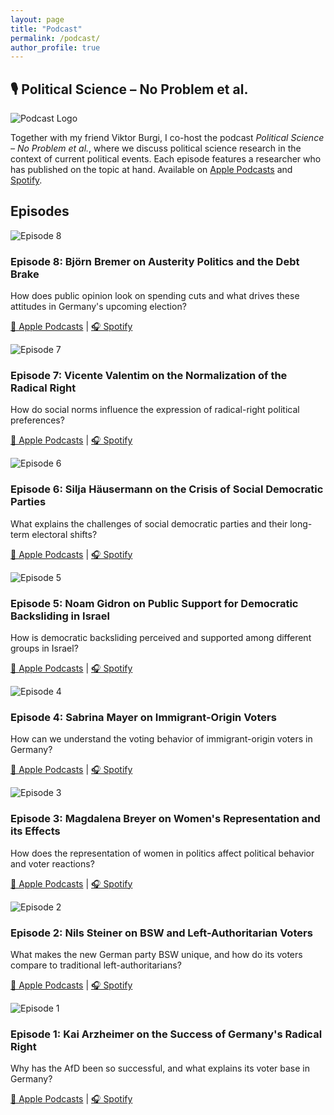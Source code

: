```yaml
---
layout: page
title: "Podcast"
permalink: /podcast/
author_profile: true
---
```


<h2 class="blog-section-title">🎙️ Political Science – No Problem et al.</h2>

<div class="podcast-header">
  <img src="/images/podcastlogo.png" alt="Podcast Logo" class="podcast-logo">
  <p>
    Together with my friend Viktor Burgi, I co-host the podcast <i>Political Science – No Problem et al.</i>, where we discuss political science research in the context of current political events. Each episode features a researcher who has published on the topic at hand.
    Available on 
    <a href="https://podcasts.apple.com/de/podcast/political-science-no-problem-et-al/id1446578631" target="_blank">Apple Podcasts</a> 
    and 
    <a href="https://open.spotify.com/show/2gzMJ0JDVFMPbOLCTShgXc" target="_blank">Spotify</a>.
  </p>
</div>

<h2 class="blog-section-title">Episodes</h2>

<div class="blog-container">

  <div class="blog-card">
    <img src="/images/folge8.webp" alt="Episode 8" class="blog-card-img">
    <h3>Episode 8: Björn Bremer on Austerity Politics and the Debt Brake</h3>
    <p>How does public opinion look on spending cuts and what drives these attitudes in Germany's upcoming election?</p>
    <p>
      <a href="https://podcasts.apple.com/de/podcast/political-science-no-problem-et-al/id1446578631" target="_blank">🍎 Apple Podcasts</a> | 
      <a href="https://open.spotify.com/show/2gzMJ0JDVFMPbOLCTShgXc" target="_blank">🎧 Spotify</a>
    </p>
  </div>

  <div class="blog-card">
    <img src="/images/folge7.webp" alt="Episode 7" class="blog-card-img">
    <h3>Episode 7: Vicente Valentim on the Normalization of the Radical Right</h3>
    <p>How do social norms influence the expression of radical-right political preferences?</p>
    <p>
      <a href="https://podcasts.apple.com/de/podcast/political-science-no-problem-et-al/id1446578631" target="_blank">🍎 Apple Podcasts</a> | 
      <a href="https://open.spotify.com/show/2gzMJ0JDVFMPbOLCTShgXc" target="_blank">🎧 Spotify</a>
    </p>
  </div>

  <div class="blog-card">
    <img src="/images/folge6.webp" alt="Episode 6" class="blog-card-img">
    <h3>Episode 6: Silja Häusermann on the Crisis of Social Democratic Parties</h3>
    <p>What explains the challenges of social democratic parties and their long-term electoral shifts?</p>
    <p>
      <a href="https://podcasts.apple.com/de/podcast/political-science-no-problem-et-al/id1446578631" target="_blank">🍎 Apple Podcasts</a> | 
      <a href="https://open.spotify.com/show/2gzMJ0JDVFMPbOLCTShgXc" target="_blank">🎧 Spotify</a>
    </p>
  </div>

  <div class="blog-card">
    <img src="/images/folge5.webp" alt="Episode 5" class="blog-card-img">
    <h3>Episode 5: Noam Gidron on Public Support for Democratic Backsliding in Israel</h3>
    <p>How is democratic backsliding perceived and supported among different groups in Israel?</p>
    <p>
      <a href="https://podcasts.apple.com/de/podcast/political-science-no-problem-et-al/id1446578631" target="_blank">🍎 Apple Podcasts</a> | 
      <a href="https://open.spotify.com/show/2gzMJ0JDVFMPbOLCTShgXc" target="_blank">🎧 Spotify</a>
    </p>
  </div>

  <div class="blog-card">
    <img src="/images/folge4.webp" alt="Episode 4" class="blog-card-img">
    <h3>Episode 4: Sabrina Mayer on Immigrant-Origin Voters</h3>
    <p>How can we understand the voting behavior of immigrant-origin voters in Germany?</p>
    <p>
      <a href="https://podcasts.apple.com/de/podcast/political-science-no-problem-et-al/id1446578631" target="_blank">🍎 Apple Podcasts</a> | 
      <a href="https://open.spotify.com/show/2gzMJ0JDVFMPbOLCTShgXc" target="_blank">🎧 Spotify</a>
    </p>
  </div>

  <div class="blog-card">
    <img src="/images/folge3.webp" alt="Episode 3" class="blog-card-img">
    <h3>Episode 3: Magdalena Breyer on Women's Representation and its Effects</h3>
    <p>How does the representation of women in politics affect political behavior and voter reactions?</p>
    <p>
      <a href="https://podcasts.apple.com/de/podcast/political-science-no-problem-et-al/id1446578631" target="_blank">🍎 Apple Podcasts</a> | 
      <a href="https://open.spotify.com/show/2gzMJ0JDVFMPbOLCTShgXc" target="_blank">🎧 Spotify</a>
    </p>
  </div>

  <div class="blog-card">
    <img src="/images/folge2.webp" alt="Episode 2" class="blog-card-img">
    <h3>Episode 2: Nils Steiner on BSW and Left-Authoritarian Voters</h3>
    <p>What makes the new German party BSW unique, and how do its voters compare to traditional left-authoritarians?</p>
    <p>
      <a href="https://podcasts.apple.com/de/podcast/political-science-no-problem-et-al/id1446578631" target="_blank">🍎 Apple Podcasts</a> | 
      <a href="https://open.spotify.com/show/2gzMJ0JDVFMPbOLCTShgXc" target="_blank">🎧 Spotify</a>
    </p>
  </div>

  <div class="blog-card">
    <img src="/images/folge1.webp" alt="Episode 1" class="blog-card-img">
    <h3>Episode 1: Kai Arzheimer on the Success of Germany's Radical Right</h3>
    <p>Why has the AfD been so successful, and what explains its voter base in Germany?</p>
    <p>
      <a href="https://podcasts.apple.com/de/podcast/political-science-no-problem-et-al/id1446578631" target="_blank">🍎 Apple Podcasts</a> | 
      <a href="https://open.spotify.com/show/2gzMJ0JDVFMPbOLCTShgXc" target="_blank">🎧 Spotify</a>
    </p>
  </div>

</div>

